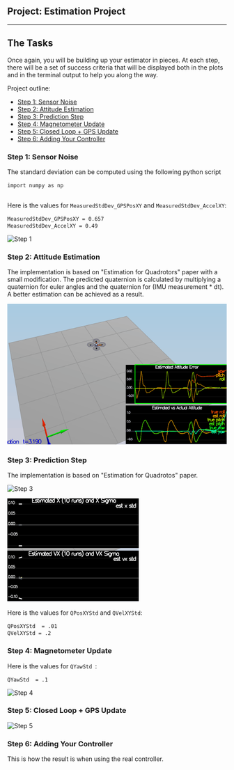 ## Project: Estimation Project
---

## The Tasks ##

Once again, you will be building up your estimator in pieces.  At each step, there will be a set of success criteria that will be displayed both in the plots and in the terminal output to help you along the way.

Project outline:

 - [Step 1: Sensor Noise](#step-1-sensor-noise)
 - [Step 2: Attitude Estimation](#step-2-attitude-estimation)
 - [Step 3: Prediction Step](#step-3-prediction-step)
 - [Step 4: Magnetometer Update](#step-4-magnetometer-update)
 - [Step 5: Closed Loop + GPS Update](#step-5-closed-loop--gps-update)
 - [Step 6: Adding Your Controller](#step-6-adding-your-controller)
 
### Step 1: Sensor Noise ###

The standard deviation can be computed using the following python script
```
import numpy as np


```

Here is the values for `MeasuredStdDev_GPSPosXY` and `MeasuredStdDev_AccelXY`:
```
MeasuredStdDev_GPSPosXY = 0.657
MeasuredStdDev_AccelXY = 0.49
```

![Step 1](./animations/task1.gif)

### Step 2: Attitude Estimation ###

The implementation is based on "Estimation for Quadrotors" paper with a small modification.
The predicted quaternion is calculated by multiplying a quaternion for euler angles and the quaternion for (IMU measurement * dt).
A better estimation can be achieved as a result.

![Step 2](./animations/task2.gif)

### Step 3: Prediction Step ###

The implementation is based on "Estimation for Quadrotos" paper.

![Step 3](./animations/task3.gif)

![Step 3b](./animations/task3b.gif)

Here is the values for `QPosXYStd` and `QVelXYStd`:
```
QPosXYStd  = .01
QVelXYStd = .2
```

### Step 4: Magnetometer Update ###

Here is the values for `QYawStd `:
```
QYawStd  = .1
```

![Step 4](./animations/task4.gif)

### Step 5: Closed Loop + GPS Update ###

![Step 5](./animations/task5.gif)

### Step 6: Adding Your Controller ###

This is how the result is when using the real controller.




